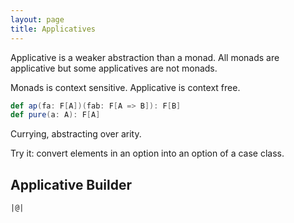 ```yaml
---
layout: page
title: Applicatives
---
```


Applicative is a weaker abstraction than a monad. All monads are applicative but some applicatives are not monads.

Monads is context sensitive. Applicative is context free.

~~~ scala
def ap(fa: F[A])(fab: F[A => B]): F[B]
def pure(a: A): F[A]
~~~

Currying, abstracting over arity.

Try it: convert elements in an option into an option of a case class.

## Applicative Builder

`|@|`
